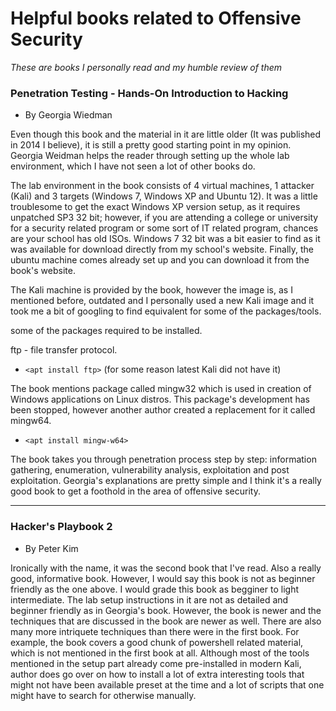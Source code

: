# Helpful books related to Offensive Security

*These are books I personally read and my humble review of them*

### Penetration Testing - Hands-On Introduction to Hacking

* By Georgia Wiedman

Even though this book and the material in it are little older (It was published in 2014 I believe), it is still a pretty good starting point in my opinion. Georgia Weidman helps the reader through setting up the whole lab environment, which I have not seen a lot of other books do. 

The lab environment in the book consists of 4 virtual machines, 1 attacker (Kali) and 3 targets (Windows 7, Windows XP and Ubuntu 12). It was a little troublesome to get the exact Windows XP version setup, as it requires unpatched SP3 32 bit; however, if you are attending a college or university for a security related program or some sort of IT related program, chances are your school has old ISOs. Windows 7 32 bit was a bit easier to find as it was available for download directly from my school's website. Finally, the ubuntu machine comes already set up and you can download it from the book's website.

The Kali machine is provided by the book, however the image is, as I mentioned before, outdated and I personally used a new Kali image and it took me a bit of googling to find equivalent for some of the packages/tools.

some of the packages required to be installed.

ftp - file transfer protocol.

* `<apt install ftp>` (for some reason latest Kali did not have it)

The book mentions package called mingw32 which is used in creation of Windows applications on Linux distros. 
This package's development has been stopped, however another author created a replacement for it called mingw64.

* `<apt install mingw-w64>`

The book takes you through penetration process step by step: information gathering, enumeration, vulnerability analysis, exploitation and post exploitation. Georgia's explanations are pretty simple and I think it's a really good book to get a foothold in the area of offensive security.

--------------------------------------------------------------------------------------------------------
### Hacker's Playbook 2

* By Peter Kim

Ironically with the name, it was the second book that I've read. Also a really good, informative book. However, I would say this book is not as beginner friendly as the one above.
I would grade this book as begginer to light intermediate. The lab setup instructions in it are not as detailed and beginner friendly as in Georgia's book. However, the book is newer and the techniques that are discussed in the book are newer as well. There are also many more intriquete techniques than there were in the first book. For example, the book covers a good chunk of powershell related material, which is not mentioned in the first book at all.
Although most of the tools mentioned in the setup part already come pre-installed in modern Kali, author does go over on how to install a lot of extra interesting tools that might not have been available preset at the time and a lot of scripts that one might have to search for otherwise manually.
